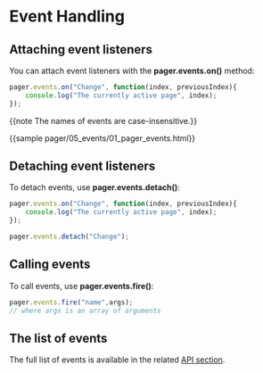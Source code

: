 Event Handling
=========

## Attaching event listeners

You can attach event listeners with the **pager.events.on()** method:

~~~js
pager.events.on("Change", function(index, previousIndex){
    console.log("The currently active page", index);
});
~~~

{{note The names of events are case-insensitive.}}

{{sample    pager/05_events/01_pager_events.html}}

## Detaching event listeners

To detach events, use **pager.events.detach()**:

~~~js
pager.events.on("Change", function(index, previousIndex){
    console.log("The currently active page", index);
});

pager.events.detach("Change");
~~~

## Calling events

To call events, use **pager.events.fire()**:

~~~js
pager.events.fire("name",args);
// where args is an array of arguments
~~~

## The list of events

The full list of events is available in the related [API section](pager/api/refs/pager_events.md).

